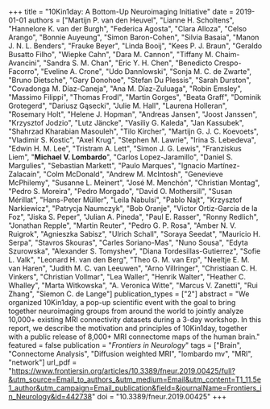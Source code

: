 +++
title = "10Kin1day: A Bottom-Up Neuroimaging Initiative"
date = 2019-01-01
authors = ["Martijn P. van den Heuvel", "Lianne H. Scholtens", "Hannelore K. van der Burgh", "Federica Agosta", "Clara Alloza", "Celso Arango", "Bonnie Auyeung", "Simon Baron-Cohen", "Silvia Basaia", "Manon J. N. L. Benders", "Frauke Beyer", "Linda Booij", "Kees P. J. Braun", "Geraldo Busatto Filho", "Wiepke Cahn", "Dara M. Cannon", "Tiffany M. Chaim-Avancini", "Sandra S. M. Chan", "Eric Y. H. Chen", "Benedicto Crespo-Facorro", "Eveline A. Crone", "Udo Dannlowski", "Sonja M. C. de Zwarte", "Bruno Dietsche", "Gary Donohoe", "Stefan Du Plessis", "Sarah Durston", "Covadonga M. Díaz-Caneja", "Ana M. Díaz-Zuluaga", "Robin Emsley", "Massimo Filippi", "Thomas Frodl", "Martin Gorges", "Beata Graff", "Dominik Grotegerd", "Dariusz Gąsecki", "Julie M. Hall", "Laurena Holleran", "Rosemary Holt", "Helene J. Hopman", "Andreas Jansen", "Joost Janssen", "Krzysztof Jodzio", "Lutz Jäncke", "Vasiliy G. Kaleda", "Jan Kassubek", "Shahrzad Kharabian Masouleh", "Tilo Kircher", "Martijn G. J. C. Koevoets", "Vladimir S. Kostic", "Axel Krug", "Stephen M. Lawrie", "Irina S. Lebedeva", "Edwin H. M. Lee", "Tristram A. Lett", "Simon J. G. Lewis", "Franziskus Liem", "**Michael V. Lombardo**", "Carlos Lopez-Jaramillo", "Daniel S. Margulies", "Sebastian Markett", "Paulo Marques", "Ignacio Martínez-Zalacaín", "Colm McDonald", "Andrew M. McIntosh", "Genevieve McPhilemy", "Susanne L. Meinert", "José M. Menchón", "Christian Montag", "Pedro S. Moreira", "Pedro Morgado", "David O. Mothersill", "Susan Mérillat", "Hans-Peter Müller", "Leila Nabulsi", "Pablo Najt", "Krzysztof Narkiewicz", "Patrycja Naumczyk", "Bob Oranje", "Victor Ortiz-Garcia de la Foz", "Jiska S. Peper", "Julian A. Pineda", "Paul E. Rasser", "Ronny Redlich", "Jonathan Repple", "Martin Reuter", "Pedro G. P. Rosa", "Amber N. V. Ruigrok", "Agnieszka Sabisz", "Ulrich Schall", "Soraya Seedat", "Mauricio H. Serpa", "Stavros Skouras", "Carles Soriano-Mas", "Nuno Sousa", "Edyta Szurowska", "Alexander S. Tomyshev", "Diana Tordesillas-Gutierrez", "Sofie L. Valk", "Leonard H. van den Berg", "Theo G. M. van Erp", "Neeltje E. M. van Haren", "Judith M. C. van Leeuwen", "Arno Villringer", "Christiaan C. H. Vinkers", "Christian Vollmar", "Lea Waller", "Henrik Walter", "Heather C. Whalley", "Marta Witkowska", "A. Veronica Witte", "Marcus V. Zanetti", "Rui Zhang", "Siemon C. de Lange"]
publication_types = ["2"]
abstract = "We organized 10Kin1day, a pop-up scientific event with the goal to bring together neuroimaging groups from around the world to jointly analyze 10,000+ existing MRI connectivity datasets during a 3-day workshop. In this report, we describe the motivation and principles of 10Kin1day, together with a public release of 8,000+ MRI connectome maps of the human brain."
featured = false
publication = "*Frontiers in Neurology*"
tags = ["Brain", "Connectome Analysis", "Diffusion weighted MRI", "lombardo mv", "MRI", "network"]
url_pdf = "https://www.frontiersin.org/articles/10.3389/fneur.2019.00425/full?&utm_source=Email_to_authors_&utm_medium=Email&utm_content=T1_11.5e1_author&utm_campaign=Email_publication&field=&journalName=Frontiers_in_Neurology&id=442738"
doi = "10.3389/fneur.2019.00425"
+++

